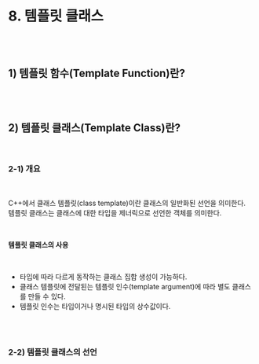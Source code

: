 # 8. 템플릿 클래스

<br/>
<br/>


## 1) 템플릿 함수(Template Function)란?

<br/>
<br/>

## 2) 템플릿 클래스(Template Class)란?

<br/>

### 2-1) 개요

<br/>

C++에서 클래스 템플릿(class template)이란 클래스의 일반화된 선언을 의미한다. <br/>
템플릿 클래스는 클래스에 대한 타입을 제너릭으로 선언한 객체를 의미한다. <br/>

<br/>

__템플릿 클래스의 사용__

<br/>

- 타입에 따라 다르게 동작하는 클래스 집합 생성이 가능하다. <br/>
- 클래스 템플릿에 전달된는 템플릿 인수(template argument)에 따라 별도 클래스를 만들 수 있다. <br/>
- 템플릿 인수는 타입이거나 명시된 타입의 상수값이다. <br/>

<br/>
<br/>

### 2-2) 템플릿 클래스의 선언

<br/>

